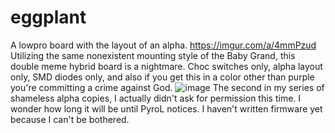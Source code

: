 # eggplant
A lowpro board with the layout of an alpha.
https://imgur.com/a/4mmPzud
Utilizing the same nonexistent mounting style of the Baby Grand, this double meme hybrid board is a nightmare. Choc switches only, alpha layout only, SMD diodes only, and also if you get this in a color other than purple you're committing a crime against God. ![image](https://user-images.githubusercontent.com/55664712/135018494-f182fa31-f13c-4135-bc55-1ef9feb91b5a.png)
The second in my series of shameless alpha copies, I actually didn't ask for permission this time. I wonder how long it will be until PyroL notices. I haven't written firmware yet because I can't be bothered.
